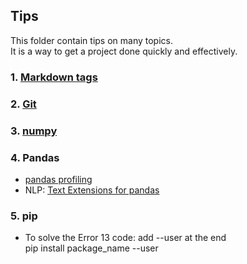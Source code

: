 ## Tips  
This folder contain tips on many topics.  
It is a way to get a project done quickly and effectively.  
### 1. [Markdown tags](https://github.com/tuantla80/Tips/blob/master/Markdown%20tags.ipynb)  
### 2. [Git](https://github.com/tuantla80/Tips/blob/master/Version%20Control%20(git%2C%20github).md)  
### 3. [numpy](https://github.com/tuantla80/Tips/blob/master/numpy%20basics.ipynb)  
### 4. Pandas
- [pandas profiling](https://github.com/tuantla80/Tips/blob/master/pandas_profiling_image_labels.ipynb)  
- NLP: [Text Extensions for pandas](https://github.com/CODAIT/text-extensions-for-pandas)  
### 5. pip  
- To solve the Error 13 code:  add --user at the end  
  pip install package_name --user
